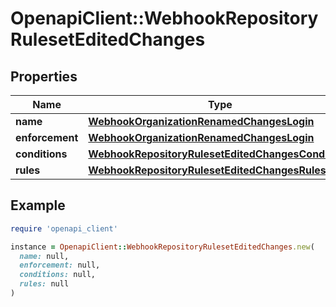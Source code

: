 # OpenapiClient::WebhookRepositoryRulesetEditedChanges

## Properties

| Name | Type | Description | Notes |
| ---- | ---- | ----------- | ----- |
| **name** | [**WebhookOrganizationRenamedChangesLogin**](WebhookOrganizationRenamedChangesLogin.md) |  | [optional] |
| **enforcement** | [**WebhookOrganizationRenamedChangesLogin**](WebhookOrganizationRenamedChangesLogin.md) |  | [optional] |
| **conditions** | [**WebhookRepositoryRulesetEditedChangesConditions**](WebhookRepositoryRulesetEditedChangesConditions.md) |  | [optional] |
| **rules** | [**WebhookRepositoryRulesetEditedChangesRules**](WebhookRepositoryRulesetEditedChangesRules.md) |  | [optional] |

## Example

```ruby
require 'openapi_client'

instance = OpenapiClient::WebhookRepositoryRulesetEditedChanges.new(
  name: null,
  enforcement: null,
  conditions: null,
  rules: null
)
```

